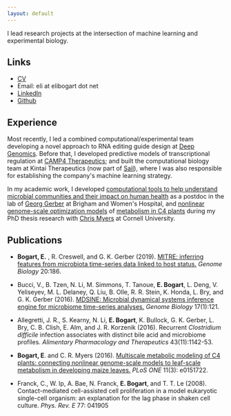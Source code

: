 ```yaml
---
layout: default
---
```


I lead research projects at the intersection of machine learning and experimental biology.

## Links

* [CV](eli_bogart_cv.pdf)
* Email: eli at elibogart dot net
* [LinkedIn](http://www.linkedin.com/in/eli-bogart-7689b698)
* [Github](http://github.com/ebogart)

## Experience

Most recently, I led a combined computational/experimental team
developing a novel approach to RNA editing guide design at [Deep
Genomics](https://deepgenomics.com). Before that, I developed
predictive models of transcriptional regulation at [CAMP4
Therapeutics](https://camp4tx.com); and built the computational
biology team at Kintai Therapeutics (now part of
[Sail](https://www.sail.bio)), where I was also responsible for
establishing the company's machine learning strategy.

In my academic work, I developed [computational tools to help
understand microbial communities and their impact on human
health](http://github.com/gerberlab/mitre) as a postdoc in the lab of
[Georg Gerber](http://gerber.bwh.harvard.edu) at Brigham and Women's
Hospital, and [nonlinear genome-scale optimization
models](http://github.com/ebogart/fluxtools) of [metabolism in C4
plants](http://journals.plos.org/plosone/article?id=10.1371/journal.pone.0151722)
during my PhD thesis research with [Chris
Myers](http://cbsu.tc.cornell.edu/staff/myers/) at Cornell University.

## Publications
* __Bogart, E.__ , R. Creswell, and G. K. Gerber (2019). [MITRE: inferring features from microbiota time-series data linked to host status.](https://genomebiology.biomedcentral.com/articles/10.1186/s13059-019-1788-y) _Genome Biology_ 20:186.

* Bucci, V., B. Tzen, N. Li, M. Simmons, T. Tanoue, __E. Bogart__,
L. Deng, V. Yeliseyev, M. L. Delaney, Q. Liu, B. Olle, R. R. Stein,
K. Honda, L. Bry, and G. K. Gerber (2016). [MDSINE: Microbial
dynamical systems inference engine for microbiome time-series
analyses.](http://genomebiology.biomedcentral.com/articles/10.1186/s13059-016-0980-6)
_Genome Biology_ 17(1):121.

* Allegretti, J. R., S. Kearny, N. Li, __E. Bogart__, K. Bullock,
G. K. Gerber, L. Bry, C. B. Clish, E. Alm, and J. R. Korzenik (2016).
Recurrent _Clostridium difficile_ infection associates with distinct
bile acid and microbiome profiles. _Alimentary Pharmacology and
Therapeutics_ 43(11):1142-53.

* __Bogart, E__. and C. R. Myers (2016). [Multiscale metabolic
modeling of C4 plants: connecting nonlinear genome-scale models to
leaf-scale metabolism in developing maize
leaves.](http://journals.plos.org/plosone/article?id=10.1371/journal.pone.0151722)
_PLoS ONE_ 11(3): e0151722.

* Franck, C., W. Ip, A. Bae, N. Franck, __E. Bogart__, and T. T. Le
(2008). Contact-mediated cell-assisted cell proliferation in a model
eukaryotic single-cell organism: an explanation for the lag phase in
shaken cell culture.  _Phys. Rev. E_ 77: 041905


